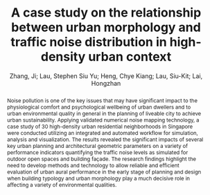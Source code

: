 ---
layout: technique
title: "A case study on the relationship between urban morphology and traffic noise distribution in high-density urban context"
system_type: "False"
technique: "False"
design_study: "False"
evaluation: "False"
data: "False"
analysis: "True"
generation: "False"
curation_and_transformation: "False"
management: "False"
modeling: "False"
urban_analysis: "True"
visualization: "True"
sunlight_access: "False"
wind_ventilation: "False"
view_impact: "False"
energy: "False"
damage_and_disaster_management: "False"
climate: "False"
sound: "True"
property_cadastre: "False"
others: "False"
lookup: "False"
browse: "True"
locate: "True"
explore: "True"
identify: "True"
compare: "True"
summarize: "False"
distribution: "True"
trends: "False"
outliers: "False"
extremes: "True"
features: "False"
target_discovery: "False"
target_access: "True"
spatial_relation: "False"
buildings: "True"
streets: "True"
nature: "False"
uniform_discretization: "True"
structural_subdivision: "False"
univariate: "True"
multivariate: "False"
volumetric: "False"
temporal: "False"
sensing: "False"
statistical: "False"
simulation_based: "True"
learning_based: "False"
surveyed: "False"
site: "True"
block: "True"
multi_block: "False"
city: "False"
va_wo_model: "False"
post_model: "True"
model_integrated: "False"
assisted_models: "False"
overlay: "True"
embedded: "False"
linked: "False"
temporal_jx: "False"
spatial_jx: "False"
filter: "False"
aggregate: "False"
embed: "False"
glyphs: "False"
bar_charts: "False"
scatterplots: "True"
matrix: "False"
parallel_coordinates: "False"
map_2d: "False"
map_3d: "False"
walking: "False"
steering: "False"
selection_based: "False"
manipulation_based: "True"
distortion: "False"
ghosting: "False"
culling: "False"
birds_view: "True"
multi_view: "False"
assisted_steering: "False"
other: "False"
vr_cave: "False"
ar: "False"
desktop: "True"
mobile: "False"
case_study: "True"
user_study: "False"
statistical_evaluation: "True"
expert_interviews: "False"
key: "PNL5CRPY"
item_type: "conferencePaper"
publication_year: "2017"
author: "Zhang, Ji; Lau, Stephen Siu Yu; Heng, Chye Kiang; Lau, Siu-Kit; Lai, Hongzhan"
publication_title: "Proceedings of the Symposium on Simulation for Architecture and Urban Design"
isbn: "978-1-5108-7018-5"
issn: "nan"
doi: "nan"
url_paper: "nan"
abstract_note: "Noise pollution is one of the key issues that may have significant impact to the physiological comfort and psychological wellbeing of urban dwellers and to urban environmental quality in general in the planning of liveable city to achieve urban sustainability. Applying validated numerical noise mapping technology, a case study of 30 high-density urban residential neighborhoods in Singapore were conducted utilizing an integrated and automated workflow for simulation, analysis and visualization. The results revealed the significant impacts of several key urban planning and architectural geometric parameters on a variety of performance indicators quantifying the traffic noise levels as simulated for outdoor open spaces and building façade. The research findings highlight the need to develop methods and technology to allow reliable and efficient evaluation of urban aural performance in the early stage of planning and design when building typology and urban morphology play a much decisive role in affecting a variety of environmental qualities."
date_added: "2023-01-30 00:03:39"
date_modified: "2023-01-30 00:03:39"
access_date: "nan"
pages: "nan"
num_pages: "nan"
issue: "nan"
volume: "nan"
number_of_volumes: "nan"
journal_abbreviation: "nan"
short_title: "nan"
series: "SIMAUD '17"
series_number: "nan"
series_text: "nan"
series_title: "nan"
publisher: "Society for Computer Simulation International"
place: "San Diego, CA, USA"
language: "nan"
rights: "nan"
type: "nan"
archive: "nan"
archive_location: "nan"
library_catalog: "nan"
call_number: "nan"
extra: "event-place: Toronto, Canada"
notes: "nan"
link_attachments: "nan"
manual_tags: "building typology; noise mapping; noise pollution; simulation-based performance evaluation; urban aural environment; urban morphology"
automatic_tags: "nan"
editor: "nan"
series_editor: "nan"
translator: "nan"
contributor: "nan"
attorney_agent: "nan"
book_author: "nan"
cast_member: "nan"
commenter: "nan"
composer: "nan"
cosponsor: "nan"
counsel: "nan"
interviewer: "nan"
producer: "nan"
recipient: "nan"
reviewed_author: "nan"
scriptwriter: "nan"
words_by: "nan"
guest: "nan"
number: "nan"
edition: "nan"
running_time: "nan"
scale: "nan"
medium: "nan"
artwork_size: "nan"
filing_date: "nan"
application_number: "nan"
assignee: "nan"
issuing_authority: "nan"
country: "nan"
meeting_name: "nan"
conference_name: "nan"
court: "nan"
references: "nan"
reporter: "nan"
legal_status: "nan"
priority_numbers: "nan"
programming_language: "nan"
version: "nan"
system: "nan"
code: "nan"
code_number: "nan"
section: "nan"
session: "nan"
committee: "nan"
history: "nan"
legislative_body: "nan"
abstract: "Noise pollution is one of the key issues that may have significant impact to the physiological comfort and psychological wellbeing of urban dwellers and to urban environmental quality in general in the planning of liveable city to achieve urban sustainability. Applying validated numerical noise mapping technology, a case study of 30 high-density urban residential neighborhoods in Singapore were conducted utilizing an integrated and automated workflow for simulation, analysis and visualization. The results revealed the significant impacts of several key urban planning and architectural geometric parameters on a variety of performance indicators quantifying the traffic noise levels as simulated for outdoor open spaces and building façade. The research findings highlight the need to develop methods and technology to allow reliable and efficient evaluation of urban aural performance in the early stage of planning and design when building typology and urban morphology play a much decisive role in affecting a variety of environmental qualities."
---